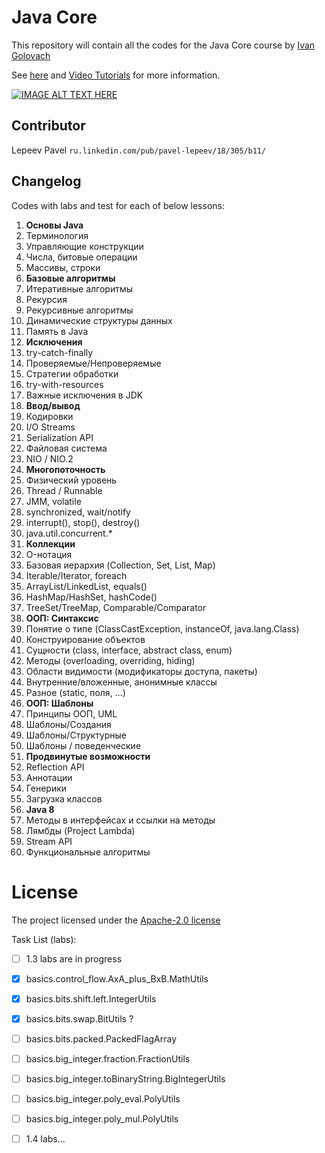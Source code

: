 # Java Core

This repository will contain all the codes for the Java Core course by [Ivan Golovach](http://www.youtube.com/user/GolovachCourses)

See [here](http://www.golovachcourses.com) and [Video Tutorials](http://www.youtube.com/user/KharkovITCourses/featured) for more information.

[![IMAGE ALT TEXT HERE](http://img.youtube.com/vi/VJHE3j2KHXk/0.jpg)](http://www.youtube.com/watch?v=http://img.youtube.com/vi/VJHE3j2KHXk/0.jpg)

## Contributor
Lepeev Pavel `ru.linkedin.com/pub/pavel-lepeev/18/305/b11/`


Changelog
------------

Codes with labs and test for each of below lessons:

1. **Основы Java**
  1. Терминология
  2. Управляющие конструкции    
  3. Числа, битовые операции
  4. Массивы, строки
2. **Базовые алгоритмы**
  1. Итеративные алгоритмы
  2. Рекурсия
  3. Рекурсивные алгоритмы
  4. Динамические структуры данных
  5. Память в Java
3. **Исключения**
  1. try-catch-finally
  2. Проверяемые/Непроверяемые
  3. Стратегии обработки
  4. try-with-resources
  5. Важные исключения в JDK
4. **Ввод/вывод**
  1. Кодировки
  2. I/O Streams
  3. Serialization API
  4. Файловая система
  5. NIO / NIO.2
5. **Многопоточность**
  1. Физический уровень
  2. Thread / Runnable
  3. JMM, volatile
  4. synchronized, wait/notify
  5. interrupt(), stop(), destroy()
  6. java.util.concurrent.*
6. **Коллекции**
  1. O-нотация
  2. Базовая иерархия (Collection, Set, List, Map)
  3. Iterable/Iterator, foreach
  4. ArrayList/LinkedList, equals()
  5. HashMap/HashSet, hashCode()
  6. TreeSet/TreeMap, Comparable/Comparator
7. **ООП: Синтаксис**
  1. Понятие о типе (ClassCastException, instanceOf, java.lang.Class)
  2. Конструирование объектов
  3. Сущности (class, interface, abstract class, enum)
  4. Методы (overloading, overriding, hiding)
  5. Области видимости (модификаторы доступа, пакеты)
  6. Внутренние/вложенные, анонимные классы
  7. Разное (static, поля, …)  
8. **ООП: Шаблоны**
  1. Принципы ООП, UML
  2. Шаблоны/Создания
  3. Шаблоны/Структурные
  4. Шаблоны / поведенческие
9. **Продвинутые возможности**
  1. Reflection API
  2. Аннотации
  3. Генерики
  4. Загрузка классов
10. **Java 8**
  1. Методы в интерфейсах и ссылки на методы
  2. Лямбды (Project Lambda)
  3. Stream API
  4. Функциональные алгоритмы
  
  
License
=======
The project licensed under the [Apache-2.0 license](http://opensource.org/licenses/Apache-2.0)

  
  
  
  Task List (labs):
  - [ ] 1.3 labs are in progress
  - [x] basics.control_flow.AxA_plus_BxB.MathUtils
  - [x] basics.bits.shift.left.IntegerUtils
  - [x] basics.bits.swap.BitUtils ? 
  - [ ] basics.bits.packed.PackedFlagArray
  - [ ] basics.big_integer.fraction.FractionUtils
  - [ ] basics.big_integer.toBinaryString.BigIntegerUtils
  - [ ] basics.big_integer.poly_eval.PolyUtils
  - [ ] basics.big_integer.poly_mul.PolyUtils
  
  - [ ] 1.4 labs...
  
  
 